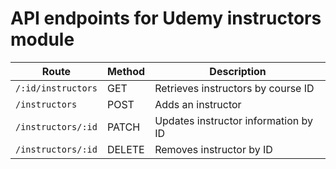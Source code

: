 # API endpoints for Udemy instructors module
|    Route    | Method |  Description |
|-------------|--------|--------------|
| `/:id/instructors`|  GET | Retrieves instructors by course ID |
| `/instructors` | POST | Adds an instructor |
| `/instructors/:id` | PATCH | Updates instructor information by ID |
| `/instructors/:id` | DELETE | Removes instructor by ID |